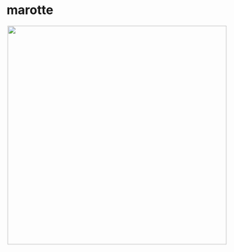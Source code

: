 # marotte

<p align="center">
 <img src="https://www.clipartmax.com/png/full/1-14734_marotte-jester-stick-clipart.png" height="500">
</p>
